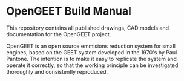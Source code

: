 # OpenGEET Build Manual
This repository contains all published drawings, CAD models and documentation for the OpenGEET project.

OpenGEET is an open source emmisions reduction system for small engines, based on the GEET system developed in the 1970's by Paul Pantone.
The intention is to make it easy to replicate the system and operate it correctly, so that the working principle can be investigated thoroughly and consistently reproduced.
